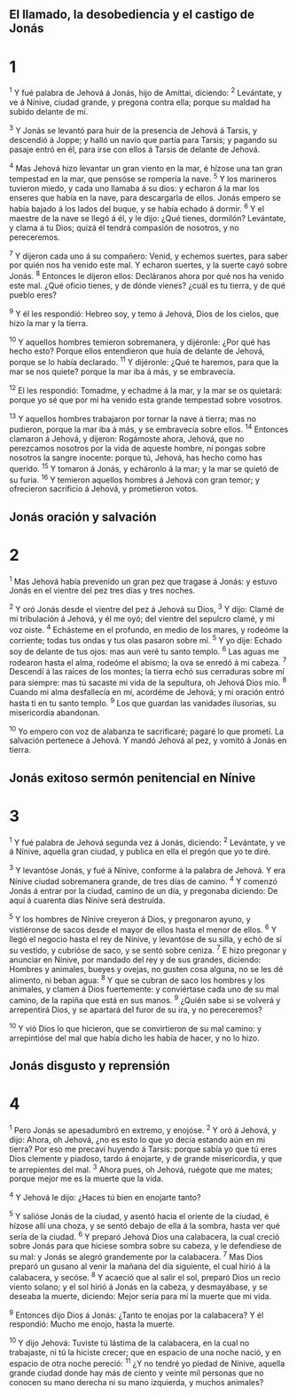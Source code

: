 ## El llamado, la desobediencia y el castigo de Jonás
# 1 
<sup>1</sup> Y fué palabra de Jehová á Jonás, hijo de Amittai, diciendo: <sup>2</sup> Levántate, y ve á Nínive, ciudad grande, y pregona contra ella; porque su maldad ha subido delante de mí. 

<sup>3</sup> Y Jonás se levantó para huir de la presencia de Jehová á Tarsis, y descendió á Joppe; y halló un navío que partía para Tarsis; y pagando su pasaje entró en él, para irse con ellos á Tarsis de delante de Jehová. 

<sup>4</sup> Mas Jehová hizo levantar un gran viento en la mar, é hízose una tan gran tempestad en la mar, que pensóse se rompería la nave. <sup>5</sup> Y los marineros tuvieron miedo, y cada uno llamaba á su dios: y echaron á la mar los enseres que había en la nave, para descargarla de ellos. Jonás empero se había bajado á los lados del buque, y se había echado á dormir. <sup>6</sup> Y el maestre de la nave se llegó á él, y le dijo: ¿Qué tienes, dormilón? Levántate, y clama á tu Dios; quizá él tendrá compasión de nosotros, y no pereceremos. 

<sup>7</sup> Y dijeron cada uno á su compañero: Venid, y echemos suertes, para saber por quién nos ha venido este mal. Y echaron suertes, y la suerte cayó sobre Jonás. <sup>8</sup> Entonces le dijeron ellos: Decláranos ahora por qué nos ha venido este mal. ¿Qué oficio tienes, y de dónde vienes? ¿cuál es tu tierra, y de qué pueblo eres? 

<sup>9</sup> Y él les respondió: Hebreo soy, y temo á Jehová, Dios de los cielos, que hizo la mar y la tierra. 

<sup>10</sup> Y aquellos hombres temieron sobremanera, y dijéronle: ¿Por qué has hecho esto? Porque ellos entendieron que huía de delante de Jehová, porque se lo había declarado. <sup>11</sup> Y dijéronle: ¿Qué te haremos, para que la mar se nos quiete? porque la mar iba á más, y se embravecía. 

<sup>12</sup> El les respondió: Tomadme, y echadme á la mar, y la mar se os quietará: porque yo sé que por mí ha venido esta grande tempestad sobre vosotros. 

<sup>13</sup> Y aquellos hombres trabajaron por tornar la nave á tierra; mas no pudieron, porque la mar iba á más, y se embravecía sobre ellos. <sup>14</sup> Entonces clamaron á Jehová, y dijeron: Rogámoste ahora, Jehová, que no perezcamos nosotros por la vida de aqueste hombre, ni pongas sobre nosotros la sangre inocente: porque tú, Jehová, has hecho como has querido. <sup>15</sup> Y tomaron á Jonás, y echáronlo á la mar; y la mar se quietó de su furia. <sup>16</sup> Y temieron aquellos hombres á Jehová con gran temor; y ofrecieron sacrificio á Jehová, y prometieron votos.

## Jonás oración y salvación
# 2 
<sup>1</sup> Mas Jehová había prevenido un gran pez que tragase á Jonás: y estuvo Jonás en el vientre del pez tres días y tres noches.

<sup>2</sup> Y oró Jonás desde el vientre del pez á Jehová su Dios, <sup>3</sup> Y dijo: Clamé de mi tribulación á Jehová, y él me oyó; del vientre del sepulcro clamé, y mi voz oiste. <sup>4</sup> Echásteme en el profundo, en medio de los mares, y rodeóme la corriente; todas tus ondas y tus olas pasaron sobre mí. <sup>5</sup> Y yo dije: Echado soy de delante de tus ojos: mas aun veré tu santo templo. <sup>6</sup> Las aguas me rodearon hasta el alma, rodeóme el abismo; la ova se enredó á mi cabeza. <sup>7</sup> Descendí á las raíces de los montes; la tierra echó sus cerraduras sobre mí para siempre: mas tú sacaste mi vida de la sepultura, oh Jehová Dios mío. <sup>8</sup> Cuando mi alma desfallecía en mí, acordéme de Jehová; y mi oración entró hasta ti en tu santo templo. <sup>9</sup> Los que guardan las vanidades ilusorias, su misericordia abandonan. 

<sup>10</sup> Yo empero con voz de alabanza te sacrificaré; pagaré lo que prometí. La salvación pertenece á Jehová. Y mandó Jehová al pez, y vomitó á Jonás en tierra. 

## Jonás exitoso sermón penitencial en Nínive
# 3 
<sup>1</sup> Y fué palabra de Jehová segunda vez á Jonás, diciendo: <sup>2</sup> Levántate, y ve á Nínive, aquella gran ciudad, y publica en ella el pregón que yo te diré. 

<sup>3</sup> Y levantóse Jonás, y fué á Nínive, conforme á la palabra de Jehová. Y era Nínive ciudad sobremanera grande, de tres días de camino. <sup>4</sup> Y comenzó Jonás á entrar por la ciudad, camino de un día, y pregonaba diciendo: De aquí á cuarenta días Nínive será destruída. 

<sup>5</sup> Y los hombres de Nínive creyeron á Dios, y pregonaron ayuno, y vistiéronse de sacos desde el mayor de ellos hasta el menor de ellos. <sup>6</sup> Y llegó el negocio hasta el rey de Nínive, y levantóse de su silla, y echó de sí su vestido, y cubrióse de saco, y se sentó sobre ceniza. <sup>7</sup> E hizo pregonar y anunciar en Nínive, por mandado del rey y de sus grandes, diciendo: Hombres y animales, bueyes y ovejas, no gusten cosa alguna, no se les dé alimento, ni beban agua: <sup>8</sup> Y que se cubran de saco los hombres y los animales, y clamen á Dios fuertemente: y conviértase cada uno de su mal camino, de la rapiña que está en sus manos. <sup>9</sup> ¿Quién sabe si se volverá y arrepentirá Dios, y se apartará del furor de su ira, y no pereceremos? 

<sup>10</sup> Y vió Dios lo que hicieron, que se convirtieron de su mal camino: y arrepintióse del mal que había dicho les había de hacer, y no lo hizo. 

## Jonás disgusto y reprensión
# 4 
<sup>1</sup> Pero Jonás se apesadumbró en extremo, y enojóse. <sup>2</sup> Y oró á Jehová, y dijo: Ahora, oh Jehová, ¿no es esto lo que yo decía estando aún en mi tierra? Por eso me precaví huyendo á Tarsis: porque sabía yo que tú eres Dios clemente y piadoso, tardo á enojarte, y de grande misericordia, y que te arrepientes del mal. <sup>3</sup> Ahora pues, oh Jehová, ruégote que me mates; porque mejor me es la muerte que la vida. 

<sup>4</sup> Y Jehová le dijo: ¿Haces tú bien en enojarte tanto? 

<sup>5</sup> Y salióse Jonás de la ciudad, y asentó hacia el oriente de la ciudad, é hízose allí una choza, y se sentó debajo de ella á la sombra, hasta ver qué sería de la ciudad. <sup>6</sup> Y preparó Jehová Dios una calabacera, la cual creció sobre Jonás para que hiciese sombra sobre su cabeza, y le defendiese de su mal: y Jonás se alegró grandemente por la calabacera. <sup>7</sup> Mas Dios preparó un gusano al venir la mañana del día siguiente, el cual hirió á la calabacera, y secóse. <sup>8</sup> Y acaeció que al salir el sol, preparó Dios un recio viento solano; y el sol hirió á Jonás en la cabeza, y desmayábase, y se deseaba la muerte, diciendo: Mejor sería para mí la muerte que mi vida. 

<sup>9</sup> Entonces dijo Dios á Jonás: ¿Tanto te enojas por la calabacera? Y él respondió: Mucho me enojo, hasta la muerte. 

<sup>10</sup> Y dijo Jehová: Tuviste tú lástima de la calabacera, en la cual no trabajaste, ni tú la hiciste crecer; que en espacio de una noche nació, y en espacio de otra noche pereció: <sup>11</sup> ¿Y no tendré yo piedad de Nínive, aquella grande ciudad donde hay más de ciento y veinte mil personas que no conocen su mano derecha ni su mano izquierda, y muchos animales? 